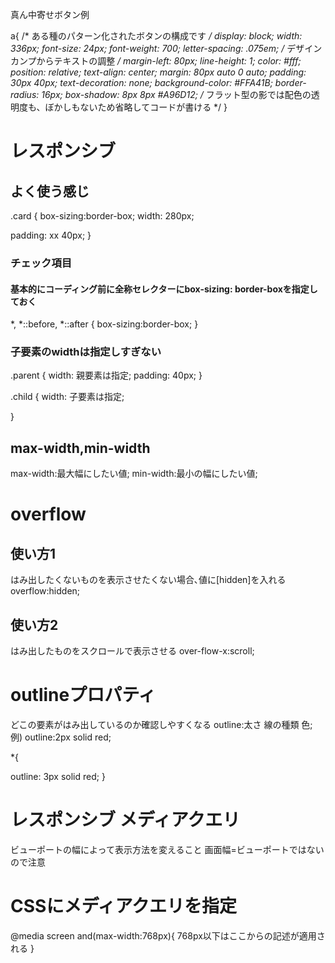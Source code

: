 真ん中寄せボタン例

a{
  /* ある種のパターン化されたボタンの構成です */
  display: block;
  width: 336px;
  font-size: 24px;
  font-weight: 700;
  letter-spacing: .075em; /* デザインカンプからテキストの調整 */
  margin-left: 80px;
  line-height: 1;
  color: #fff;
  position: relative;
  text-align: center;
  margin: 80px auto 0 auto;
  padding: 30px 40px;
  text-decoration: none;
  background-color: #FFA41B;
  border-radius: 16px;
  box-shadow: 8px 8px #A96D12; /* フラット型の影では配色の透明度も、ぼかしもないため省略してコードが書ける */
}

# レスポンシブ 
## よく使う感じ
.card {
  box-sizing:border-box;
  width: 280px;
  <!-- borderまでwidthが含まれているのでレスポンシブ対応時のデザイン崩れが起こりづらい -->
  padding: xx 40px;
}

### チェック項目
#### 基本的にコーディング前に全称セレクターにbox-sizing: border-boxを指定しておく
*, *::before, *::after {
  box-sizing:border-box;
}

### 子要素のwidthは指定しすぎない
.parent {
  width: 親要素は指定;
  padding: 40px;
}

.child {
  width: 子要素は指定;
  <!-- 子要素は親要素のpaddingで決まっていく -->
}

## max-width,min-width
max-width:最大幅にしたい値;
min-width:最小の幅にしたい値;

# overflow
## 使い方1
はみ出したくないものを表示させたくない場合､値に[hidden]を入れる
overflow:hidden;

## 使い方2
はみ出したものをスクロールで表示させる
over-flow-x:scroll;

# outlineプロパティ
どこの要素がはみ出しているのか確認しやすくなる
outline:太さ 線の種類 色;
例) outline:2px solid red;

*{
  <!-- 全対称セレクターに入れて目立つ配色にしておく -->
  outline: 3px solid red;
}


# レスポンシブ メディアクエリ
ビューポートの幅によって表示方法を変えること
画面幅=ビューポートではないので注意
<meta name="viewport" 
content="width=device-width, 
initial-scale=1, 
minimum-scale=1, 
maximumscale=1, 
uer-scrable=no">

# CSSにメディアクエリを指定
@media screen and(max-width:768px){
  768px以下はここからの記述が適用される
}